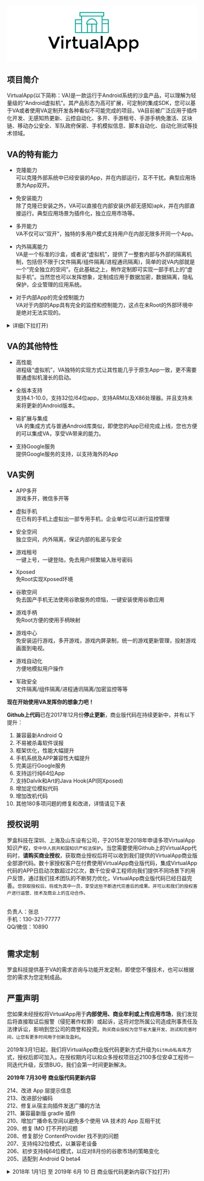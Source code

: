 [![VA banner](https://raw.githubusercontent.com/asLody/VirtualApp/master/Logo.png)](https://github.com/asLody/VirtualApp)

项目简介
---
VirtualApp(以下简称：VA)是一款运行于Android系统的沙盒产品，可以理解为轻量级的“Android虚拟机”。其产品形态为高可扩展，可定制的集成SDK，您可以基于VA或者使用VA定制开发各种看似不可能完成的项目。VA目前被广泛应用于插件化开发、无感知热更新、云控自动化、多开、手游租号、手游手柄免激活、区块链、移动办公安全、军队政府保密、手机模拟信息、脚本自动化、自动化测试等技术领域。

VA的特有能力
---

- 克隆能力<br/>
可以克隆外部系统中已经安装的App，并在内部运行，互不干扰。典型应用场景为App双开。

- 免安装能力<br/>
除了克隆已安装之外，VA可以直接在内部安装(外部无感知)apk，并在内部直接运行。典型应用场景为插件化，独立应用市场等。

- 多开能力<br/>
VA不仅可以“双开”，独特的多用户模式支持用户在内部无限多开同一个App。

- 内外隔离能力<br/>
VA是一个标准的沙盒，或者说“虚拟机”，提供了一整套内部与外部的隔离机制，包括但不限于(文件隔离/组件隔离/进程通讯隔离)，简单的说VA内部就是一个“完全独立的空间”。在此基础之上，稍作定制即可实现一部手机上的“虚拟手机”。当然您也可以发挥想象，定制成应用于数据加密，数据隔离，隐私保护，企业管理的应用系统。

- 对于内部App的完全控制能力<br/>
VA对于内部的App具有完全的监控和控制能力，这点在未Root的外部环境中是绝对无法实现的。
<details>
<summary>详细(下拉打开)</summary>
  1. 服务请求控制，首先VA直接提供了一些服务请求的拦截，您可以在集成VA的时候方便的定制这些服务请求，包括但远不限于(App请求安装apk/App请求打开某些文件/App请求定位数据/App请求手机信息等等)<br/><br/>
  2. 系统API控制，VA虚拟并实现了整个安卓系统框架，这也是VA可以免安装在内部运行apk的原理，您可以对虚拟框架的实现进行修改以动态监测分析App的行为等；除此之外，您还可模拟一些系统行为以实现一些在外部难以实现的需求(例如游戏手柄)。<br/><br/>
  3. 内存读写，VA可以无需Root读写内部App进程的内存。<br/><br/>
  4. 免Root调试，VA可以免Root调试(ptrace)内部的App进程，基于此您还可以实现免Root的进程注入。<br/><br/>
  5. 加载任意“插件”和“行为”，VA内部的App进程由VA的框架Client端代码派生而来，所以您可以在进程的入口代码插入任何“加载”以及“控制”逻辑。这些实现都非常简单。<br/><br/>
  6. 方法Hook，VA内置了一套运行于Android各个版本(直到AndroidQ)的Xposed框架以及native hook框架，基于此您可以方便的Hook任意内部App的任意Java/Native方法。可以轻松实现一个免Root的Xposed环境(有实例代码)。<br/><br/>
  7. 文件控制，VA内置了完整的文件重定向，可以方便的控制内部App的文件的读写，基于此可以实现对文件的保护加密等功能。<br/><br/>
  8. 注：以上控制能力均有实现代码或者实例以作参考。
</details>


VA的其他特性
---

- 高性能<br/>
进程级“虚拟机”，VA独特的实现方式让其性能几乎于原生App一致，更不需要普通虚拟机漫长的启动。

- 全版本支持<br/>
支持4.1-10.0，支持32位/64位app，支持ARM以及X86处理器。并且支持未来将更新的Android版本。

- 易扩展与集成<br/>
VA 的集成方式与普通Android库类似，即使您的App已经完成上线，您也方便的可以集成VA，享受VA带来的能力。

- 支持Google服务<br/>
提供Google服务的支持，以支持海外的App

VA实例
---

- APP多开<br/>
游戏多开，微信多开等

- 虚拟手机<br/>
在已有的手机上虚拟出一部专用手机，企业单位可以进行监控管理

- 安全空间<br/>
独立空间，内外隔离，保证内部的私密与安全

- 游戏租号<br/>
一键上号，一键登陆，免去用户频繁输入账号密码

- Xposed<br/>
免Root实现Xposed环境

- 谷歌空间<br/>
免去国产手机无法使用谷歌服务的烦恼，一键安装使用谷歌应用

- 游戏手柄<br/>
免Root方便的使用手柄映射

- 游戏中心<br/>
免安装运行游戏，多开游戏，游戏内屏录制，统一的游戏更新管理，投射游戏画面到电视。

- 游戏自动化<br/>
方便地模拟用户操作

- 军政安全<br/>
文件隔离/组件隔离/进程通讯隔离/加密监控等等



**现在开始使用VA发挥你的想象力吧！**


**Github上代码**已在2017年12月份**停止更新**，商业版代码在持续更新中，并有以下提升：

1. 兼容最新Android Q
2. 不易被杀毒软件误报
3. 框架优化，性能大幅提升
4. 手机系统及APP兼容性大幅提升
5. 完美运行Google服务
6. 支持运行纯64位App
7. 支持Dalvik和Art的Java Hook(API同Xposed)
8. 增加定位模拟代码
9. 增加改机代码
10. 其他180多项问题的修复和改进，详情请见下表


授权说明
------

罗盒科技在深圳、上海及山东设有公司，于2015年至2018年申请多项VirtualApp知识产权，`受中华人民共和国知识产权法保护`。当您需要使用Github上的VirtualApp代码时，**请购买商业授权**，获取商业授权后将可以收到我们提供的VirtualApp商业版全部源代码。数十家授权客户在付费使用VirtualApp商业版代码，集成VirtualApp代码的APP日启动次数超过2亿次，数千位安卓工程师向我们提供不同场景下的用户反馈，通过我们技术团队的不断努力优化，VirtualApp商业版代码已经日益完善。`您获取授权后，将成为其中一员，享受这些不断迭代完善后的成果。并可以和我们的授权客户进行运营、技术及商业上的互动合作。`


<br/>
负责人：张总<br/>
手机：130-321-77777<br/>
QQ/微信：10890<br/>
<br/>

需求定制
------

罗盒科技提供基于VA的需求咨询与功能开发定制，即使您不懂技术，也可以根据您的需求为您定制成品。


严重声明
------

您如果未经授权将VirtualApp用于**内部使用、商业牟利或上传应用市场**，我们发现后将直接取证后报警（侵犯著作权罪）或起诉，这将对您所属公司造成刑事责任及法律诉讼，影响到您公司的商誉和投资。`购买商业授权为您节省大量开发、测试和完善时间，让您有更多时间用于创新及盈利`。<br/>

2019年3月1日起，我们将VirtualApp商业版代码更新方式升级为`GitHub私有库`方式，授权后即可加入。在授权期内可以和众多授权项目近2100多位安卓工程师一同迭代升级，反馈BUG，我们会第一时间更新解决。


**2019年 7月30号 商业版代码更新内容**

214、改进 App 层提示信息 <br/>
213、改进部分编码 <br/>
212、修复从宿主向插件发送广播的方法 <br/>
211、兼容最新版 gradle 插件 <br/>
210、增加广播命名空间以避免多个使用 VA 技术的 App 互相干扰 <br/>
209、修复 IMO 打不开的问题 <br/>
208、修复部分 ContentProvider 找不到的问题 <br/>
207、支持纯32位模式，以兼容老设备 <br/>
206、初步支持纯64位模式，以应对8月份的谷歌市场的策略变化 <br/>
205、适配到 Android Q beta4 <br/>

<details>
<summary>2018年 1月1日 至 2019年 6月 10 日 商业版代码更新内容(下拉打开)</summary>
204、修复了货拉拉无法安装的问题<br/>
203、优化了64位apk的判定逻辑<br/>
202、修复配置网络证书的 App 的联网<br/>
201、重构组件状态管理<br/>
200、优化 MIUI/EMUI ContentProvider 兼容性<br/>
199、修复 StorageStats Hook<br/>
198、修复快手无法登陆<br/>
197、修复 YY 无法启动，更好的兼容插件化框架<br/>
196、修复 Facebook 登陆<br/>
195、修复 Google Play 下载的 App 无法找到 so 的问题(皇室战争)<br/>
194、修复 split apk 支持<br/>
193、修复 Youtube 无法启动<br/>
192、修复优酷无法启动的问题<br/>
191、修复多开时app间可能存在广播namespace冲突的BUG<br/>
190、采用新的策略绕过Android P以后的Hidden Policy API<br/>
189、适配Android Q(beta1)<br/>
188、修复华为设备部分app无法识别存储的问题<br/>
187、修复启动进程可能失败导致app无法运行的问题<br/>
186、修复4.4设备部分native符号无法找到的问题<br/>
185、修复部分设备WebView包名获取失败的问题<br/>
184、修复Service细节处理的问题<br/>
183、优化启动速度<br/>
182、修复WebView在少数机型加载失败的情况<br/>
181、修复Lib决策的问题<br/>
180、修复部分华为机型无法读取内存卡的问题<br/>
179、修复Service可能存在的问题<br/>
178、允许根据intent判断Activity是否在外部启动<br/>
177、修复部分机型上Gms和Google Play启动到了不正确的环境<br/>
176、修复新实现的StaticBroadcast导致的兼容性问题<br/>
175、修复Android P上无法使用apache.http.legacy的问题<br/>
174、实现Native trace<br/>
173、优化IO Redirect性能<br/>
172、修复wechat部分时候出现网络无法连接的问题<br/>
171、修复小概率process attach不正确的BUG<br/>
170、开始下一阶段的ROADMAP<br/>
169、解决Android P无法注册超过1000个广播导致的问题<br/>
168、修复可能导致ANR的DeadLock<br/>
167、修复部分app动态加载so失败的问题<br/>
166、修复免安装运行环境下部分机型第一次打开出现黑屏的问题<br/>
165、兼容适配多款主流的Android模拟器<br/>
164、优化启动性能<br/>
163、解决多个内存泄露问题<br/>
162、修复IO Redirect优先级的问题<br/>
161、修复8.0以下设备Messenger无网络连接的问题<br/>
160、修复双开时外部app卸载时内部app仍然保留的BUG<br/>
159、修复部分腾讯加固无法运行的问题<br/>
158、修复Instagram无法登录Facebook的BUG<br/>
157、修复进程小概率可能重复启动的BUG<br/>
156、修复GET_PERMISSIONS没有获取权限的BUG<br/>
155、修复startActivityIntentSender的BUG<br/>
154、修复vivo设备部分Activity无法启动的问题<br/>
153、修复app无法调用外部app选择文件的问题<br/>
152、完善Android P的兼容<br/>
151、兼容Android P的Google服务<br/>
150、解决Messenger部分功能异常<br/>
149、完善IO Redirect<br/>
148、大量适配Gms, 修复Gms运行过程中进程无限重启的问题<br/>
147、重新实现Service的运行机制<br/>
146、完善64bit，提供了部分ROM配置64bit Engine权限的API<br/>
145、修复了4.4设备上的Activity启动问题<br/>
144、支持excludeFromRecent属性<br/>
143、修复Instagram无法Facebook登录的问题<br/>
142、修复Facebook第一次登录闪退的问题<br/>
141、支持以64位模式运行Gms、Google play、Play game<br/>
140、支持在双开/免安装运行的Google play中下载和安装app<br/>
139、修复DownloadManager的BUG<br/>
138、修复Google play返回上层时重启界面的BUG<br/>
137、修复免安装模式下so决策问题<br/>
136、优化构建脚本，便于引入项目<br/>
135、修复移动MM SDK无法启动的问题<br/>
134、修复微信摇一摇的BUG<br/>
133、修复中兴设备不稳定的BUG<br/>
132、支持ARM64下的IO Redirect<br/>
131、修复USE_OUTSIDE模式下外部app更新时，内部app没有更新的BUG<br/>
130、兼容最新Android 9.0(代号: pie) 及正式版之前发布的四个Preview版本<br/>
129、兼容内置houdini的x86设备<br/>
128、WindowPreview技术，使app启动与真实app达到一样的速度<br/>
127、新的ActivityStack以提高app运行质量<br/>
126、解决接入Atlas Framework的app运行异常的问题<br/>
125、现在可以定义虚拟app返回桌面的具体行为<br/>
124、现在双开模式下app随系统动态更新，不需要手动检查<br/>
123、支持targetSdkVersion >= 26时仍可正常运行低版本的app<br/>
122、兼容腾讯游戏管家的QDroid虚拟引擎 (beta)<br/>
121、大量重构底层代码，大幅提升运行速度<br/>
120、修复网易新闻分享到微博后无法取消的问题<br/>
119、修复App自定义权限无法识别的问题<br/>
118、修复墨迹天气app无法启动的问题<br/>
117、修复部分政府app无法启动的问题<br/>
116、API的变动详见代码<br/>
115、修复三星系列应用的相互调用问题<br/>
114、修复小米应用在非小米系统的账号问题<br/>
113、修复分享/发送等第三方调用，返回页面不正常<br/>
112、修复应用宝提示不能安装<br/>
111、调用第三方app，对uri进行加密<br/>
110、适配前刘海<br/>
109、适配小米rom的hook<br/>
108、适配努比亚录音问题<br/>
107、内部悬浮窗权限控制<br/>
106、优化自定义通知栏的处理<br/>
105、修复Context的INCLUDE_CODE权限问题<br/>
104、适配华为，oppo的角标<br/>
103、修复百度视频的进程重启问题<br/>
102、修复某些snapchat的无法启动问题<br/>
101、适配autofill服务，例如piexl系列<br/>
100、完善64位的io hook<br/>
99、优化hook库的兼容性，加回dlopen<br/>
98、64位扩展包的so移到32位主包。（jni代码改动后，在Run之前，请先build一次）<br/>
97、通知栏改动：适配8.1的通知渠道；移除应用时，移除应用的全部通知<br/>
96、兼容部分app，需要设置android:largeHeap=true<br/>
95、修复ffmpeg库的视频无法播放问题<br/>
94、优化横竖屏切换<br/>
93、降低通过Intent.ACTION_VIEW调用外部Activity限制。<br/>
92、兼容MG SDK<br/>
91、64位支持还在开发阶段<br/>
90、更新混淆配置app/proguard-rules.pro，必须加规则-dontshrink<br/>
89、优化模拟机型，例如：模拟后，某些app不出现设备验证<br/>
88、提高dex2oat兼容性<br/>
87、优化模拟定位<br/>
86、移除dlopen<br/>
85、targetVersion可以改为26：支持targetVersion<23的app动态权限申请，支持targetVersion<24的文件Uri<br/>
84、installPackage改为默认异步形式<br/>
83、为了支持64位模式，换回aidl<br/>
82、去掉SettingHandler现在可以动态设置特殊规则，规则会存储，不需要重复设置<br/>
81、增加2个native_setup<br/>
80、提高jobService兼容性<br/>
79、ShortcutService相关：关联VASettings.ENABLE_INNER_SHORTCUT<br/>
78、为了稳定性和运行效率，去掉上个版本的蓝牙，wifi，不声明权限的适配。<br/>
77、增加app启动异常的广播Constants.ACTION_PROCESS_ERROR<br/>
76、修复少数游戏横屏判断问题<br/>
75、demo增加机型模拟<br/>
74、适配vivo一个自定义权限（后台弹窗）VA是把一个历史acitivty返回前台，vivo需要这个权限。<br/>
73、如果没有蓝牙权限，返回默认值（海外用）<br/>
72、修复uid权限检查问题<br/>
71、安全性更新，内部应用的文件权限控制<br/>
70、提高内部app调用的兼容性，第三方登录，分享<br/>
69、自动过滤没权限的外部ContentProvider<br/>
68、增加功能：内部app的权限检查（默认关闭）<br/>
67、机型模拟:Build类和build.prop<br/>
66、提高对乐固加固的app兼容性<br/>
65、适配三星wifimanager<br/>
64、修复ipc框架一个参数传递问题（IPCMethod这个类必须更新）<br/>
63、补全7.0通知栏的hook<br/>
62、修正8.0动态快捷菜单的hook<br/>
61、SettingHandler新增一个适配接口，主要适配各种游戏<br/>
60、功能改动：google自动安装改为手动安装，避免第一次启动时间过久<br/>
59、可以禁止访问外部某个ContentProvider<br/>
58、适配华为桌面图标数量<br/>
57、权限分类注释，标注可删除权限。<br/>
56、增加双开模式的app跟随外部升级的开关。<br/>
55、提高app的jni兼容性。<br/>
54、提高对app集成其他插件框架的兼容性。<br/>
53、增加设置接口，根据包名进行设置。<br/>
52、增加Uri的适配范围，支持通过Uri分享和查看文件。<br/>
51、修复一个在三星8.0的问题。<br/>
50、提高对系统自带的app组件兼容性，更好兼容chrome webview，google service。<br/>
49、提高ART稳定性<br/>
48、增加相机适配范围<br/>
47、支持内部App在8.0下的快捷方式管理<br/>
46、修复exec异常<br/>
45、提高稳定性（修复微信登录闪退）<br/>
44、解决微信数据库崩溃问题<br/>
43、修复部分4.4设备崩溃问题<br/>
42、修复后台应用易被杀死，土豆视频黑屏，新浪微博无法打开，优酷两次返回无法退出。<br/>
41、增加应用的保活机制，双开APP更不易被杀死。<br/>
40、优化虚拟引擎启动性能。<br/>
39、兼容了大部分的加固，第三方APP兼容性对比上一版提升40%+。<br/>
38、修复某些rom下，快捷方式图标不正确<br/>
37、兼容以前组件StubFileProvider<br/>
36、适配部分新ROM的虚拟IMEI<br/>
35、改善进程初始化代码，增加稳定性<br/>
34、添加内部发送Intent.ACTION_BOOT_COMPLETED的广播，可以设置开关<br/>
33、适配关联google play游戏，支持游戏使用google登录<br/>
32、适配android O的google service框架<br/>
31、适配android O 快捷方式<br/>
30、适配耳机模式<br/>
29、某些rom对intent的大小限制，demo添加缩放快捷方式图标代码<br/>
28、修复多开情况下一个bug<br/>
27、修复某些情况下MediaController的bug<br/>
26、修复4.1.2的StubFileProvider报错<br/>
25、分享的uri处理<br/>
24、修复跨app调用Activity的回调<br/>
23、前台服务的通知栏拦截开关<br/>
22、附带doc<br/>
21、完善VA内部的intent的CHOOSE回调<br/>
20、Android O的通知栏适配2<br/>
19、ipc框架优化, 提高判断binder的存活准确性<br/>
18、jni的log开关 Android.mk:LOCAL_CFLAGS += -DLOG_ENABLE<br/>
17、混淆配置<br/>
16、Android O的通知栏适配<br/>
15、修复部分app网络卡的问题<br/>
14、适配 android 8.0的dl_open（jni加载）<br/>
13、修复华为emui8.0的一个bug<br/>
12、完善定位<br/>
11、设置手机信息，imei伪装算法<br/>
10、适配8.0某个功能（主要app：whatsapp）<br/>
9、修复内部微信等应用，无法更新图片，视频<br/>
8、demo增加安装监听，自动升级克隆模式的应用<br/>
7、7.0的file provider适配<br/>
6、增加了定位代码<br/>
5、代码进行了架构优化<br/>
4、与开源版不同的特征<br/>
3、解决了微信被封的一些问题<br/>
2、修复了部分机型兼容性<br/>
1、修复了12个小BUG<br/>
</details>


